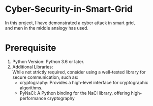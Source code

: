 # Cyber-Security-in-Smart-Grid
In this project, I have demonstrated a cyber attack in smart grid,<br>
and men in the middle analogy has used.

# Prerequisite
1. Python Version: Python 3.6 or later.
2. Additional Libraries:<br>
     While not strictly required, consider using a well-tested library for secure communication, such as:
    <ul>
     <li>cryptography: Provides a high-level interface for cryptographic algorithms.</li>
     <li>PyNaCl: A Python binding for the NaCl library, offering high-performance cryptography </li>
     </ul> 
